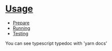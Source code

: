 # [Usage](https://github.com/kkiyama117/express_docker/tree/master/docs/markdown/Usage)
- [Prepare](https://github.com/kkiyama117/express_docker/blob/master/docs/markdown/Usage/Install.md)
- [Running](https://github.com/kkiyama117/express_docker/blob/master/docs/markdown/Usage/Running.md)
- [Testing](https://github.com/kkiyama117/express_docker/blob/master/docs/markdown/Usage/Test.md)

You can see typescript typedoc with 'yarn docs'

